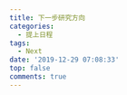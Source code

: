 ```yaml
---
title: 下一步研究方向
categories:
  - 提上日程
tags:
  - Next
date: '2019-12-29 07:08:33'
top: false
comments: true
---
```


<!-- more -->